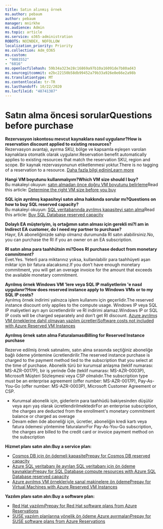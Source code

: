 ```yaml
---
title: Satın alınmış örnek
ms.author: pebaum
author: pebaum
manager: mnirkhe
ms.audience: Admin
ms.topic: article
ms.service: o365-administration
ROBOTS: NOINDEX, NOFOLLOW
localization_priority: Priority
ms.collection: Adm_O365
ms.custom:
- "9003552"
- "6816"
ms.openlocfilehash: 59b34a323e28c16869a97b10a16091de7b80ad43
ms.sourcegitcommit: e2bc22150b58db99452a79b33a926e0e66e2a98b
ms.translationtype: MT
ms.contentlocale: tr-TR
ms.lasthandoff: 10/22/2020
ms.locfileid: "48741387"
---
```

# <a name="questions-before-purchase"></a><span data-ttu-id="78ff0-102">Satın alma öncesi sorular</span><span class="sxs-lookup"><span data-stu-id="78ff0-102">Questions before purchase</span></span>

<span data-ttu-id="78ff0-103">**Rezervasyon iskontosu mevcut kaynaklara nasıl uygulanır?**</span><span class="sxs-lookup"><span data-stu-id="78ff0-103">**How is reservation discount applied to existing resources?**</span></span>  
<span data-ttu-id="78ff0-104">Rezervasyon avantajı, ayırma SKU, bölge ve kapsamla eşleşen varolan kaynaklara otomatik olarak uygulanır.</span><span class="sxs-lookup"><span data-stu-id="78ff0-104">Reservation benefit automatically applies to existing resources that match the reservation SKU, region and scope.</span></span> <span data-ttu-id="78ff0-105">Bir kaynak rezervasyonunun etiketlenmesi yoktur.</span><span class="sxs-lookup"><span data-stu-id="78ff0-105">There is no tagging of a reservation to a resource.</span></span> [<span data-ttu-id="78ff0-106">Daha fazla bilgi edinin</span><span class="sxs-lookup"><span data-stu-id="78ff0-106">Learn more</span></span>](https://docs.microsoft.com/azure/cost-management-billing/reservations/save-compute-costs-reservations?WT.mc_id=Portal-Microsoft_Azure_Support#how-reservation-discount-is-applied) 

<span data-ttu-id="78ff0-107">**Hangi VM boyutunu kullanmalıyım?**</span><span class="sxs-lookup"><span data-stu-id="78ff0-107">**Which VM size should I buy?**</span></span>  
<span data-ttu-id="78ff0-108">Bu makaleyi okuyun: [satın almadan önce doğru VM boyutunu belirleme](https://docs.microsoft.com/azure/virtual-machines/windows/prepay-reserved-vm-instances?toc=/azure/billing/TOC.json&WT.mc_id=Portal-Microsoft_Azure_Support#determine-the-right-vm-size-before-you-buy)</span><span class="sxs-lookup"><span data-stu-id="78ff0-108">Read this article: [Determine the right VM size before you buy](https://docs.microsoft.com/azure/virtual-machines/windows/prepay-reserved-vm-instances?toc=/azure/billing/TOC.json&WT.mc_id=Portal-Microsoft_Azure_Support#determine-the-right-vm-size-before-you-buy)</span></span>

<span data-ttu-id="78ff0-109">**SQL için ayrılmış kapasiteyi satın alma hakkında sorular mı?**</span><span class="sxs-lookup"><span data-stu-id="78ff0-109">**Questions on how to buy SQL reserved capacity?**</span></span>  
<span data-ttu-id="78ff0-110">Bu makaleyi okuyun: [SQL veritabanında ayrılmış kapasiteyi satın alma](https://docs.microsoft.com/azure/sql-database/sql-database-reserved-capacity?toc=/azure/billing/TOC.json&WT.mc_id=Portal-Microsoft_Azure_Support#buy-sql-database-reserved-capacity)</span><span class="sxs-lookup"><span data-stu-id="78ff0-110">Read this article: [Buy SQL Database reserved capacity](https://docs.microsoft.com/azure/sql-database/sql-database-reserved-capacity?toc=/azure/billing/TOC.json&WT.mc_id=Portal-Microsoft_Azure_Support#buy-sql-database-reserved-capacity)</span></span>

<span data-ttu-id="78ff0-111">**Dolaylı EA müşteriyim, iş ortağımın satın alması için gerekli mi?**</span><span class="sxs-lookup"><span data-stu-id="78ff0-111">**I am in Indirect EA customer, do I need my partner to purchase?**</span></span>  
<span data-ttu-id="78ff0-112">Hayır, EA aboneliğinizde sahip olmanız durumunda RI satın alabilirsiniz.</span><span class="sxs-lookup"><span data-stu-id="78ff0-112">No, you can purchase the RI if you an owner on an EA subscription.</span></span>

<span data-ttu-id="78ff0-113">**RI satın alma para taahhütsin mi?**</span><span class="sxs-lookup"><span data-stu-id="78ff0-113">**Does RI purchase deduct from monetary commitment?**</span></span>  
<span data-ttu-id="78ff0-114">Evet.</span><span class="sxs-lookup"><span data-stu-id="78ff0-114">Yes.</span></span> <span data-ttu-id="78ff0-115">Yeterli para miktarınız yoksa, kullanılabilir para taahhüyeti aşan miktar için bir fatura alacaksınız.</span><span class="sxs-lookup"><span data-stu-id="78ff0-115">If you don’t have enough monetary commitment, you will get an overage invoice for the amount that exceeds the available monetary commitment.</span></span>

<span data-ttu-id="78ff0-116">**Ayrılmış örnek Windows VM 'lere veya SQL IP maliyetlerim 'e nasıl uygulanır?**</span><span class="sxs-lookup"><span data-stu-id="78ff0-116">**How does reserved instance apply to Windows VMs or to my SQL IP costs?**</span></span>  
<span data-ttu-id="78ff0-117">Ayrılmış örnek indirimi yalnızca işlem kullanımı için geçerlidir.</span><span class="sxs-lookup"><span data-stu-id="78ff0-117">The reserved instance discount only applies to the compute usage.</span></span> <span data-ttu-id="78ff0-118">Windows IP veya SQL IP maliyetleri ayrı ayrı ücretlendirilir ve RI indirimi alamaz.</span><span class="sxs-lookup"><span data-stu-id="78ff0-118">Windows IP or SQL IP costs will be charged separately and don’t get RI discount.</span></span> [<span data-ttu-id="78ff0-119">Azure ayrılmış VM örneklerine dahil olmayan yazılım ücretleri</span><span class="sxs-lookup"><span data-stu-id="78ff0-119">Software costs not included with Azure Reserved VM Instances</span></span>](https://docs.microsoft.com/azure/billing/billing-reserved-instance-windows-software-costs?WT.mc_id=Portal-Microsoft_Azure_Support)  
      
<span data-ttu-id="78ff0-120">**Ayrılmış örnek satın alma Faturalaması**</span><span class="sxs-lookup"><span data-stu-id="78ff0-120">**Billing for Reserved Instance purchase**</span></span>  
      
<span data-ttu-id="78ff0-121">Rezerve edilmiş örnek satınalımı, satın alma sırasında seçtiğiniz aboneliğe bağlı ödeme yöntemine ücretlendirilir.</span><span class="sxs-lookup"><span data-stu-id="78ff0-121">The reserved instance purchase is charged to the payment method tied to the subscription that you select at the time of purchase.</span></span> <span data-ttu-id="78ff0-122">Abonelik türü bir kurumsal anlaşma (teklif numarası: MS-AZR-0017P), bir iş yerinde Öde (teklif numarası: MS-AZR-0003P), Microsoft Müşteri Sözleşmesi veya CSP olmalıdır.</span><span class="sxs-lookup"><span data-stu-id="78ff0-122">The subscription type must be an enterprise agreement (offer number: MS-AZR-0017P), Pay-As-You-Go (offer number: MS-AZR-0003P), Microsoft Customer Agreement or CSP.</span></span>

-   <span data-ttu-id="78ff0-123">Kurumsal abonelik için, giderlerin para taahhüdü bakiyesinden düşülür veya aşırı yaş olarak ücretlendirilmektedir</span><span class="sxs-lookup"><span data-stu-id="78ff0-123">For an enterprise subscription, the charges are deducted from the enrollment's monetary commitment balance or charged as overage</span></span>
-   <span data-ttu-id="78ff0-124">Devam eden öde aboneliği için, ücretler, aboneliğin kredi kartı veya fatura ödemesi yöntemine faturalanır</span><span class="sxs-lookup"><span data-stu-id="78ff0-124">For Pay-As-You-Go subscription, the charges are billed to the credit card or invoice payment method on the subscription</span></span>

<span data-ttu-id="78ff0-125">**Hizmet planı satın alın:**</span><span class="sxs-lookup"><span data-stu-id="78ff0-125">**Buy a service plan:**</span></span>

-   [<span data-ttu-id="78ff0-126">Cosmos DB için ön ödemeli kapasite</span><span class="sxs-lookup"><span data-stu-id="78ff0-126">Prepay for Cosmos DB reserved capacity</span></span>](https://docs.microsoft.com/azure/cosmos-db/cosmos-db-reserved-capacity?WT.mc_id=Portal-Microsoft_Azure_Support)
-   [<span data-ttu-id="78ff0-127">Azure SQL veritabanı ile ayrılan SQL veritabanı için ön ödeme kaynakları</span><span class="sxs-lookup"><span data-stu-id="78ff0-127">Prepay for SQL Database compute resources with Azure SQL Database reserved capacity</span></span>](https://docs.microsoft.com/azure/sql-database/sql-database-reserved-capacity?WT.mc_id=Portal-Microsoft_Azure_Support)
-   [<span data-ttu-id="78ff0-128">Azure ayrılmış VM örnekleriyle sanal makinelere ön ödeme</span><span class="sxs-lookup"><span data-stu-id="78ff0-128">Prepay for Virtual Machines with Azure Reserved VM Instances</span></span>](https://docs.microsoft.com/azure/virtual-machines/windows/prepay-reserved-vm-instances?WT.mc_id=Portal-Microsoft_Azure_Support)

<span data-ttu-id="78ff0-129">**Yazılım planı satın alın:**</span><span class="sxs-lookup"><span data-stu-id="78ff0-129">**Buy a software plan:**</span></span>

-   [<span data-ttu-id="78ff0-130">Red Hat yazılımı</span><span class="sxs-lookup"><span data-stu-id="78ff0-130">Prepay for Red Hat software plans from Azure Reservations</span></span>](https://docs.microsoft.com/azure/virtual-machines/linux/prepay-rhel-software-charges?WT.mc_id=Portal-Microsoft_Azure_Support)
-   [<span data-ttu-id="78ff0-131">SUSE yazılım planlarına yönelik ön ödeme Azure ayırmaları</span><span class="sxs-lookup"><span data-stu-id="78ff0-131">Prepay for SUSE software plans from Azure Reservations</span></span>](https://docs.microsoft.com/azure/virtual-machines/linux/prepay-suse-software-charges?WT.mc_id=Portal-Microsoft_Azure_Support)